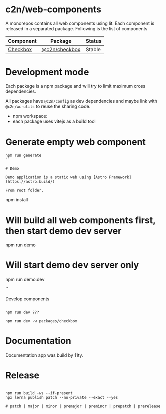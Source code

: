 # c2n/web-components

A monorepos contains all web components using lit. Each component is released in a separated package. Following is the list of components

| Component                                 | Package                                                      | Status |
| ----------------------------------------- | ------------------------------------------------------------ | ------ |
| [Checkbox](./packages/checkbox/README.md) | [@c2n/checkbox](https://www.npmjs.com/package/@c2n/checkbox) | Stable |

# Development mode

Each package is a npm package and will try to limit maximum cross dependencies.

All packages have `@c2n/config` as dev dependencies and maybe link with `@c2n/wc-utils` to reuse the sharing code.

- npm workspace:
- each package uses vitejs as a build tool

# Generate empty web component

```
npm run generate
``

# Demo

Demo application is a static web using [Astro Framework](https://astro.build/)

From root folder.

```
npm install

# Will build all web components first, then start demo dev server
npm run demo

# Will start demo dev server only
npm run demo:dev

``

Develop components

```

npm run dev ???

npm run dev -w packages/checkbox

```

# Documentation

Documentation app was build by 11ty.

# Release

```

npm run build -ws --if-present
npx lerna publish patch --no-private --exact --yes

# patch | major | minor | premajor | preminor | prepatch | prerelease

```

```
